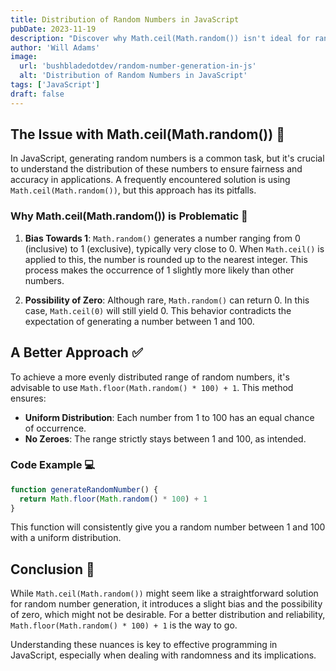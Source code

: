 ```yaml
---
title: Distribution of Random Numbers in JavaScript
pubDate: 2023-11-19
description: "Discover why Math.ceil(Math.random()) isn't ideal for random number generation in JavaScript and learn a better method for achieving a fair and evenly distributed range."
author: 'Will Adams'
image:
  url: 'bushbladedotdev/random-number-generation-in-js'
  alt: 'Distribution of Random Numbers in JavaScript'
tags: ['JavaScript']
draft: false
---
```


## The Issue with Math.ceil(Math.random()) 🤔

In JavaScript, generating random numbers is a common task, but it's crucial to understand the distribution of these numbers to ensure fairness and accuracy in applications. A frequently encountered solution is using `Math.ceil(Math.random())`, but this approach has its pitfalls.

### Why Math.ceil(Math.random()) is Problematic 🚫

1. **Bias Towards 1**: `Math.random()` generates a number ranging from 0 (inclusive) to 1 (exclusive), typically very close to 0. When `Math.ceil()` is applied to this, the number is rounded up to the nearest integer. This process makes the occurrence of 1 slightly more likely than other numbers.

2. **Possibility of Zero**: Although rare, `Math.random()` can return 0. In this case, `Math.ceil(0)` will still yield 0. This behavior contradicts the expectation of generating a number between 1 and 100.

## A Better Approach ✅

To achieve a more evenly distributed range of random numbers, it's advisable to use `Math.floor(Math.random() * 100) + 1`. This method ensures:

- **Uniform Distribution**: Each number from 1 to 100 has an equal chance of occurrence.
- **No Zeroes**: The range strictly stays between 1 and 100, as intended.

### Code Example 💻

```javascript
function generateRandomNumber() {
  return Math.floor(Math.random() * 100) + 1
}
```

This function will consistently give you a random number between 1 and 100 with a uniform distribution.

## Conclusion 📝

While `Math.ceil(Math.random())` might seem like a straightforward solution for random number generation, it introduces a slight bias and the possibility of zero, which might not be desirable. For a better distribution and reliability, `Math.floor(Math.random() * 100) + 1` is the way to go.

Understanding these nuances is key to effective programming in JavaScript, especially when dealing with randomness and its implications.
